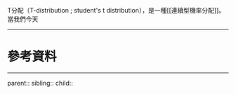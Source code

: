 T分配（T-distribution ; student's t distribution），是一種[[連續型機率分配]]。當我們今天

- - -
# 參考資料

- - -
parent::
sibling::
child::
